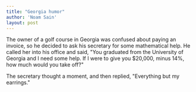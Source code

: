 ```yaml
---
title: "Georgia humor"
author: 'Noam Sain'
layout: post
---
```


The owner of a golf course in Georgia was confused about paying an invoice, so he decided to ask his secretary for some mathematical help. He called her into his office and said, "You graduated from the University of Georgia and I need some help. If I were to give you $20,000, minus 14%, how much would you take off?"

The secretary thought a moment, and then replied, "Everything but my earrings."
